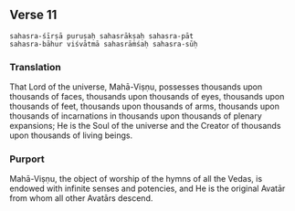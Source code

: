 ## Verse 11

    sahasra-śīrṣā puruṣaḥ sahasrākṣaḥ sahasra-pāt
    sahasra-bāhur viśvātmā sahasrāṁśaḥ sahasra-sūḥ

### Translation

That Lord of the universe, Mahā-Viṣṇu, possesses thousands upon thousands of faces, thousands upon thousands of eyes, thousands upon thousands of feet, thousands upon thousands of arms, thousands upon thousands of incarnations in thousands upon thousands of plenary expansions; He is the Soul of the universe and the Creator of thousands upon thousands of living beings.

### Purport

Mahā-Viṣṇu, the object of worship of the hymns of all the Vedas, is endowed with infinite senses and potencies, and He is the original Avatār from whom all other Avatārs descend.
